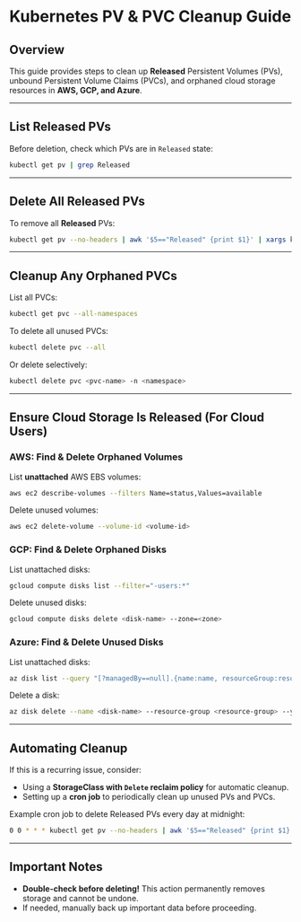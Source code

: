 # Kubernetes PV & PVC Cleanup Guide

## Overview

This guide provides steps to clean up **Released** Persistent Volumes (PVs), unbound Persistent Volume Claims (PVCs), and orphaned cloud storage resources in **AWS, GCP, and Azure**.

---

## List Released PVs

Before deletion, check which PVs are in `Released` state:

```sh
kubectl get pv | grep Released
```

---

## Delete All Released PVs

To remove all **Released** PVs:

```sh
kubectl get pv --no-headers | awk '$5=="Released" {print $1}' | xargs kubectl delete pv
```

---

## Cleanup Any Orphaned PVCs

List all PVCs:

```sh
kubectl get pvc --all-namespaces
```

To delete all unused PVCs:

```sh
kubectl delete pvc --all
```

Or delete selectively:

```sh
kubectl delete pvc <pvc-name> -n <namespace>
```

---

## Ensure Cloud Storage Is Released (For Cloud Users)

### AWS: Find & Delete Orphaned Volumes

List **unattached** AWS EBS volumes:

```sh
aws ec2 describe-volumes --filters Name=status,Values=available
```

Delete unused volumes:

```sh
aws ec2 delete-volume --volume-id <volume-id>
```

### GCP: Find & Delete Orphaned Disks

List unattached disks:

```sh
gcloud compute disks list --filter="-users:*"
```

Delete unused disks:

```sh
gcloud compute disks delete <disk-name> --zone=<zone>
```

### Azure: Find & Delete Unused Disks

List unattached disks:

```sh
az disk list --query "[?managedBy==null].{name:name, resourceGroup:resourceGroup}"
```

Delete a disk:

```sh
az disk delete --name <disk-name> --resource-group <resource-group> --yes
```

---

## Automating Cleanup

If this is a recurring issue, consider:

- Using a **StorageClass with `Delete` reclaim policy** for automatic cleanup.
- Setting up a **cron job** to periodically clean up unused PVs and PVCs.

Example cron job to delete Released PVs every day at midnight:

```sh
0 0 * * * kubectl get pv --no-headers | awk '$5=="Released" {print $1}' | xargs kubectl delete pv
```

---

## Important Notes

- **Double-check before deleting!** This action permanently removes storage and cannot be undone.
- If needed, manually back up important data before proceeding.
